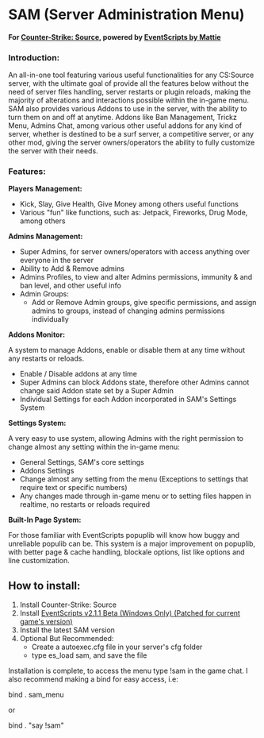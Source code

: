 # SAM (Server Administration Menu)
#### For [Counter-Strike: Source](https://store.steampowered.com/app/240/CounterStrike_Source/), powered by [EventScripts by Mattie](http://mattie.net/cs/)

### Introduction:

An all-in-one tool featuring various useful functionalities for any CS:Source server, with the ultimate goal
of provide all the features below without the need of server files handling, server restarts or plugin reloads,
making the majority of alterations and interactions possible within the in-game menu.
SAM also provides various Addons to use in the server, with the ability to turn them on and off at anytime.
Addons like Ban Management, Trickz Menu, Admins Chat, among various other useful addons for any kind of server,
whether is destined to be a surf server, a competitive server, or any other mod, giving the server owners/operators
the ability to fully customize the server with their needs.

### Features:

**Players Management:**

- Kick, Slay, Give Health, Give Money among others useful functions
- Various "fun" like functions, such as: Jetpack, Fireworks, Drug Mode, among others

**Admins Management:**

- Super Admins, for server owners/operators with access anything over everyone in the server
- Ability to Add & Remove admins
- Admins Profiles, to view and alter Admins permissions, immunity & and ban level, and other useful info
- Admin Groups:
    - Add or Remove Admin groups, give specific permissions, and assign admins to groups,
      instead of changing admins permissions individually
      
**Addons Monitor:**

A system to manage Addons, enable or disable them at any time without any restarts or reloads.

- Enable / Disable addons at any time
- Super Admins can block Addons state, therefore other Admins cannot change said Addon state set by a Super Admin
- Individual Settings for each Addon incorporated in SAM's Settings System

**Settings System:**

A very easy to use system, allowing Admins with the right permission to change almost any setting within the in-game menu:

- General Settings, SAM's core settings
- Addons Settings
- Change almost any setting from the menu (Exceptions to settings that require text or specific numbers)
- Any changes made through in-game menu or to setting files happen in realtime, no restarts or reloads required

**Built-In Page System:**

For those familiar with EventScripts popuplib will know how buggy and unreliable populib can be. This system
is a major improvement on popuplib, with better page & cache handling, blockale options, list like options
and line customization.

## How to install:
1. Install Counter-Strike: Source
2. Install [EventScripts v2.1.1 Beta (Windows Only) (Patched for current game's version)](https://drive.google.com/file/d/1HORQyHUSURVwnHluTBG9hMqb2D7hZHB2/view?usp=sharing)
3. Install the latest SAM version
4. Optional But Recommended:
    - Create a autoexec.cfg file in your server's cfg folder
    - type es_load sam, and save the file
    
Installation is complete, to access the menu type !sam in the game chat.
I also recommend making a bind for easy access, i.e:

bind . sam_menu

or

bind . "say !sam" 
